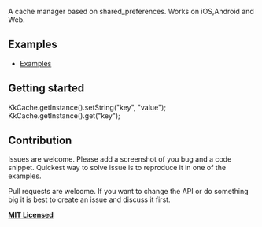 

A cache manager based on shared_preferences. Works on iOS,Android and Web.

## Examples

* [Examples](https://github.com/wangli92/flutter_kk_cache/tree/master/examples)

## Getting started

KkCache.getInstance().setString("key", "value");
KkCache.getInstance().get("key");


## Contribution

Issues are welcome. Please add a screenshot of you bug and a code snippet. Quickest way to solve issue is to reproduce it in one of the examples.

Pull requests are welcome. If you want to change the API or do something big it is best to create an issue and discuss it first.

**[MIT Licensed](https://github.com/wangli92/flutter_kk_cache/blob/master/LICENSE)**